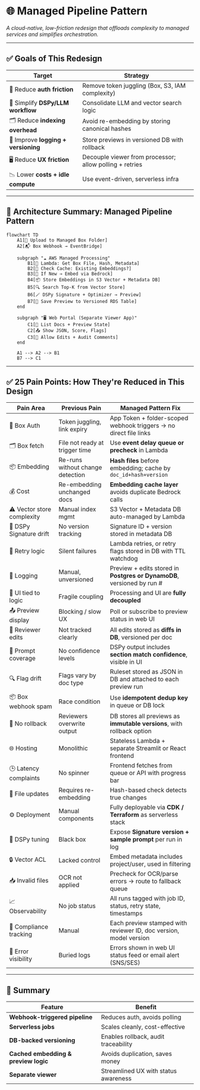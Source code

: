 

# 🌐 **Managed Pipeline Pattern**

*A cloud-native, low-friction redesign that offloads complexity to managed services and simplifies orchestration.*

---

## ✅ Goals of This Redesign

| Target                              | Strategy                                                |
| ----------------------------------- | ------------------------------------------------------- |
| 🔐 Reduce **auth friction**         | Remove token juggling (Box, S3, IAM complexity)         |
| 🧠 Simplify **DSPy/LLM workflow**   | Consolidate LLM and vector search logic                 |
| 🗂 Reduce **indexing overhead**     | Avoid re-embedding by storing canonical hashes          |
| 🧾 Improve **logging + versioning** | Store previews in versioned DB with rollback            |
| 🖥 Reduce **UX friction**           | Decouple viewer from processor; allow polling + retries |
| 📉 Lower **costs + idle compute**   | Use event-driven, serverless infra                      |

---

## 🧭 Architecture Summary: Managed Pipeline Pattern

```mermaid
flowchart TD
    A1[📁 Upload to Managed Box Folder]
    A2[📬 Box Webhook → EventBridge]

    subgraph "☁️ AWS Managed Processing"
        B1[🔁 Lambda: Get Box File, Hash, Metadata]
        B2[🤖 Check Cache: Existing Embeddings?]
        B3[🧠 If New → Embed via Bedrock]
        B4[📦 Store Embeddings in S3 Vector + Metadata DB]
        B5[🔍 Search Top-K from Vector Store]
        B6[🪄 DSPy Signature + Optimizer → Preview]
        B7[📝 Save Preview to Versioned RDS Table]
    end

    subgraph "🖥️ Web Portal (Separate Viewer App)"
        C1[🔎 List Docs + Preview State]
        C2[📤 Show JSON, Score, Flags]
        C3[🧾 Allow Edits + Audit Comments]
    end

    A1 --> A2 --> B1
    B7 --> C1
```

---

## ✅ 25 Pain Points: How They're Reduced in This Design

| Pain Area                  | Previous Pain                    | Managed Pattern Fix                                                    |
| -------------------------- | -------------------------------- | ---------------------------------------------------------------------- |
| 🔐 Box Auth                | Token juggling, link expiry      | App Token + folder-scoped webhook triggers → no direct file links      |
| 🗂 Box fetch               | File not ready at trigger time   | Use **event delay queue or precheck** in Lambda                        |
| 📦 Embedding               | Re-runs without change detection | **Hash files** before embedding; cache by `doc_id+hash+version`        |
| 💰 Cost                    | Re-embedding unchanged docs      | **Embedding cache layer** avoids duplicate Bedrock calls               |
| ⚠️ Vector store complexity | Manual index mgmt                | S3 Vector + Metadata DB auto-managed by Lambda                         |
| 🧠 DSPy Signature drift    | No version tracking              | Signature ID + version stored in metadata DB                           |
| 🔁 Retry logic             | Silent failures                  | Lambda retries, or retry flags stored in DB with TTL watchdog          |
| 📝 Logging                 | Manual, unversioned              | Preview + edits stored in **Postgres or DynamoDB**, versioned by run # |
| 🧵 UI tied to logic        | Fragile coupling                 | Processing and UI are **fully decoupled**                              |
| 📤 Preview display         | Blocking / slow UX               | Poll or subscribe to preview status in web UI                          |
| 📎 Reviewer edits          | Not tracked clearly              | All edits stored as **diffs in DB**, versioned per doc                 |
| 🧠 Prompt coverage         | No confidence levels             | DSPy output includes **section match confidence**, visible in UI       |
| 🔍 Flag drift              | Flags vary by doc type           | Ruleset stored as JSON in DB and attached to each preview run          |
| 📦 Box webhook spam        | Race condition                   | Use **idempotent dedup key** in queue or DB lock                       |
| 🚫 No rollback             | Reviewers overwrite output       | DB stores all previews as **immutable versions**, with rollback option |
| 🌐 Hosting                 | Monolithic                       | Stateless Lambda + separate Streamlit or React frontend                |
| 🕒 Latency complaints      | No spinner                       | Frontend fetches from queue or API with progress bar                   |
| 🔄 File updates            | Requires re-embedding            | Hash-based check detects true changes                                  |
| ⚙️ Deployment              | Manual components                | Fully deployable via **CDK / Terraform** as serverless stack           |
| 🔧 DSPy tuning             | Black box                        | Expose **Signature version + sample prompt** per run in log            |
| 🔒 Vector ACL              | Lacked control                   | Embed metadata includes project/user, used in filtering                |
| 📥 Invalid files           | OCR not applied                  | Precheck for OCR/parse errors → route to fallback queue                |
| 📈 Observability           | No job status                    | All runs tagged with job ID, status, retry state, timestamps           |
| 🧾 Compliance tracking     | Manual                           | Each preview stamped with reviewer ID, doc version, model version      |
| 🚨 Error visibility        | Buried logs                      | Errors shown in web UI status feed or email alert (SNS/SES)            |

---

## 🧩 Summary

| Feature                              | Benefit                              |
| ------------------------------------ | ------------------------------------ |
| **Webhook-triggered pipeline**       | Reduces auth, avoids polling         |
| **Serverless jobs**                  | Scales cleanly, cost-effective       |
| **DB-backed versioning**             | Enables rollback, audit traceability |
| **Cached embedding & preview logic** | Avoids duplication, saves money      |
| **Separate viewer**                  | Streamlined UX with status awareness |


